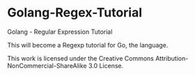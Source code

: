 Golang-Regex-Tutorial
=====================

Golang - Regular Expression Tutorial

This will become a Regexp tutorial for Go, the language.


This work is licensed under the Creative Commons Attribution-NonCommercial-ShareAlike 3.0 License.

